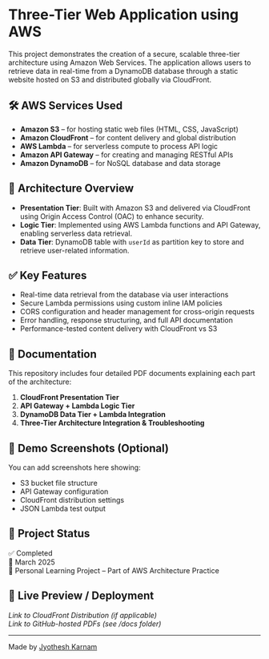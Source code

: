 # Three-Tier Web Application using AWS

This project demonstrates the creation of a secure, scalable three-tier architecture using Amazon Web Services. The application allows users to retrieve data in real-time from a DynamoDB database through a static website hosted on S3 and distributed globally via CloudFront.

## 🛠️ AWS Services Used
- **Amazon S3** – for hosting static web files (HTML, CSS, JavaScript)
- **Amazon CloudFront** – for content delivery and global distribution
- **AWS Lambda** – for serverless compute to process API logic
- **Amazon API Gateway** – for creating and managing RESTful APIs
- **Amazon DynamoDB** – for NoSQL database and data storage

## 📁 Architecture Overview
- **Presentation Tier**: Built with Amazon S3 and delivered via CloudFront using Origin Access Control (OAC) to enhance security.
- **Logic Tier**: Implemented using AWS Lambda functions and API Gateway, enabling serverless data retrieval.
- **Data Tier**: DynamoDB table with `userId` as partition key to store and retrieve user-related information.

## ✅ Key Features
- Real-time data retrieval from the database via user interactions
- Secure Lambda permissions using custom inline IAM policies
- CORS configuration and header management for cross-origin requests
- Error handling, response structuring, and full API documentation
- Performance-tested content delivery with CloudFront vs S3

## 🔗 Documentation
This repository includes four detailed PDF documents explaining each part of the architecture:
1. **CloudFront Presentation Tier**
2. **API Gateway + Lambda Logic Tier**
3. **DynamoDB Data Tier + Lambda Integration**
4. **Three-Tier Architecture Integration & Troubleshooting**

## 📸 Demo Screenshots (Optional)
You can add screenshots here showing:
- S3 bucket file structure
- API Gateway configuration
- CloudFront distribution settings
- JSON Lambda test output

## 📂 Project Status
✅ Completed  
📅 March 2025  
📍 Personal Learning Project – Part of AWS Architecture Practice

## 🔗 Live Preview / Deployment
*Link to CloudFront Distribution (if applicable)*  
*Link to GitHub-hosted PDFs (see /docs folder)*

---
Made by [Jyothesh Karnam](https://github.com/jyotheshkar)
